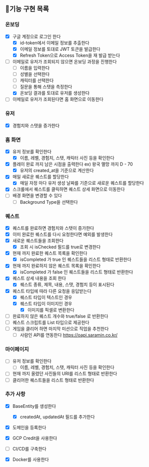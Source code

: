 ## 🚀기능 구현 목록

### 온보딩 
- [x] 구글 계정으로 로그인 한다
  - [x] id-token에서 이메일 정보를 추출한다
  - [x] 이메일 정보를 토대로 JWT 토큰을 발급한다
  - [x] Refresh Token으로 Access Token을 재 발급 받는다
- [ ] 이메일로 유저가 조회되지 않으면 온보딩 과정을 진행한다
    - [ ] 이름을 입력한다
    - [ ] 성별을 선택한다
    - [ ] 캐릭터를 선택한다
    - [ ] 질문을 통해 스탯을 측정한다
    - [x] 온보딩 결과를 토대로 유저를 생성한다
- [ ] 이메일로 유저가 조회된다면 홈 화면으로 이동한다

### 유저
- [x] 경험치와 스탯을 증가한다 

### 홈 화면
- [x] 유저 정보를 확인한다
    - [x] 이름, 레벨, 경험치, 스탯, 캐릭터 사진 등을 확인한다
- [x] 플레이 완료 까지 남은 시점을 출력한다 ex) 왕국 멸망 까지 D - 70
  - [x] 유저의 created_at을 기준으로 계산한다
- [x] 매일 새로운 퀘스트를 할당한다
  - [x] 매일 자정 마다 유저 생성 날짜를 기준으로 새로운 퀘스트를 할당한다
- [x] 스크롤에서 퀘스트를 클릭하면 퀘스트 상세 화면으로 이동한다
- [ ] 배경 화면을 변경할 수 있다
  - [ ] Background Type을 선택한다

### 퀘스트
- [x] 퀘스트를 완료하면 경험치와 스탯이 증가한다
- [x] 이미 완료한 퀘스트를 다시 요청한다면 예외를 발생한다
- [x] 새로운 퀘스트들을 조회한다
  - [x] 조회 시 isChecked 필드를 true로 변경한다
- [x] 현재 까지 완료한 퀘스트 목록을 확인한다
    - [x] isCompleted 가 true 인 퀘스트들을 리스트 형태로 반환한다
- [x] 현재 까지 완료하지 않은 퀘스트 목록을 확인한다
    - [x] isCompleted 가 false 인 퀘스트들을 리스트 형태로 반환한다
- [x] 퀘스트 상세 내용을 조회 한다
    - [x] 퀘스트 종류, 제목, 내용, 스탯, 경험치 등이 표시된다
- [x] 퀘스트 타입에 따라 다른 요청을 응답받는다
  - [X] 퀘스트 타입이 텍스트인 경우 
  - [x] 퀘스트 타입이 이미지인 경우
    - [x] 이미지를 픽셀로 변환한다
- [ ] 완료하지 않은 퀘스트 개수와 true/false 로 반환한다
- [ ] 퀘스트 스크립트를 List 타입으로 제공한다
- [ ] 게임을 클리어 하면 마지막 미션으로 직업을 추천한다 
  - [ ] 사람인 API를 연동한다 https://oapi.saramin.co.kr/

### 마이페이지
- [ ] 유저 정보를 확인한다
    - [ ] 이름, 레벨, 경험치, 스탯, 캐릭터 사진 등을 확인한다
- [ ] 현재 까지 올렸던 사진들의 URI를 리스트 형태로 반환한다
- [ ] 클리어한 퀘스트들을 리스트 형태로 반환한다

### 추가 사항 
- [x] BaseEntity를 생성한다
  - [x] createdAt, updatedAt 필드를 추가한다
- [x] 도메인을 등록한다
- [x] GCP Credit을 사용한다
- [ ] CI/CD를 구축한다
- [x] Docker를 사용한다

